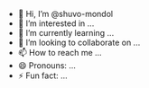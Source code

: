 - 👋 Hi, I’m @shuvo-mondol
- 👀 I’m interested in ...
- 🌱 I’m currently learning ...
- 💞️ I’m looking to collaborate on ...
- 📫 How to reach me ...
- 😄 Pronouns: ...
- ⚡ Fun fact: ...

<!---
shuvo-mondol/shuvo-mondol is a ✨ special ✨ repository because its `README.md` (this file) appears on your GitHub profile.
You can click the Preview link to take a look at your changes.
--->

